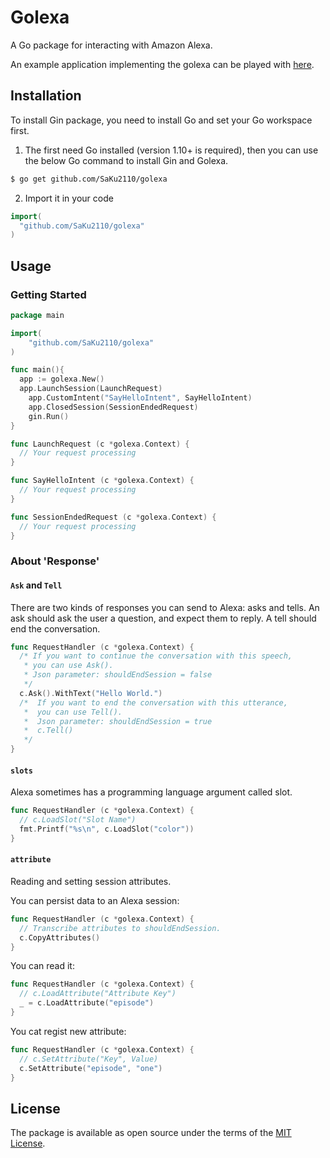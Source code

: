 # Golexa
A Go package for interacting with Amazon Alexa.  

An example application implementing the golexa can be played with [here](https://github.com/SaKu2110/golexa_example).
## Installation
To install Gin package, you need to install Go and set your Go workspace first.  
1. The first need Go installed (version 1.10+ is required), then you can use the below Go command to install Gin and Golexa.  

```sh
$ go get github.com/SaKu2110/golexa
```

2. Import it in your code

```go
import(
  "github.com/SaKu2110/golexa"
)
```

## Usage
### Getting Started
```go
package main

import(
	"github.com/SaKu2110/golexa"
)

func main(){
  app := golexa.New()
  app.LaunchSession(LaunchRequest)
	app.CustomIntent("SayHelloIntent", SayHelloIntent)
	app.ClosedSession(SessionEndedRequest)
	gin.Run()
}

func LaunchRequest (c *golexa.Context) {
  // Your request processing
}

func SayHelloIntent (c *golexa.Context) {
  // Your request processing
}

func SessionEndedRequest (c *golexa.Context) {
  // Your request processing
}
```
### About 'Response'
#### `Ask` and `Tell`

There are two kinds of responses you can send to Alexa: asks and tells. An ask should ask the user a question, and expect them to reply. A tell should end the conversation.
```go
func RequestHandler (c *golexa.Context) {
  /* If you want to continue the conversation with this speech,
   * you can use Ask().
   * Json parameter: shouldEndSession = false
   */
  c.Ask().WithText("Hello World.")
  /*  If you want to end the conversation with this utterance,
   *  you can use Tell().
   *  Json parameter: shouldEndSession = true
   *  c.Tell()
   */ 
}
```

#### `slots`

Alexa sometimes has a programming language argument called slot.
```go
func RequestHandler (c *golexa.Context) {
  // c.LoadSlot("Slot Name")
  fmt.Printf("%s\n", c.LoadSlot("color"))
}
```
#### `attribute`
Reading and setting session attributes.  

You can persist data to an Alexa session:  
```go
func RequestHandler (c *golexa.Context) {
  // Transcribe attributes to shouldEndSession.
  c.CopyAttributes()
}
```
You can read it:
```go
func RequestHandler (c *golexa.Context) {
  // c.LoadAttribute("Attribute Key")
  _ = c.LoadAttribute("episode")
}
```
You cat regist new attribute:
```go
func RequestHandler (c *golexa.Context) {
  // c.SetAttribute("Key", Value)
  c.SetAttribute("episode", "one")
}
```

## License
The package is available as open source under the terms of the [MIT License](https://opensource.org/licenses/MIT).
